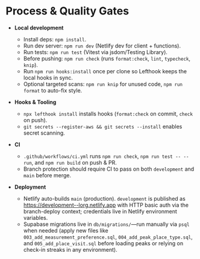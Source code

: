 # Process & Quality Gates

- **Local development**
  - Install deps: `npm install`.
  - Run dev server: `npm run dev` (Netlify dev for client + functions).
  - Run tests: `npm run test` (Vitest via jsdom/Testing Library).
  - Before pushing: `npm run check` (runs `format:check`, `lint`, `typecheck`, `knip`).
  - Run `npm run hooks:install` once per clone so Lefthook keeps the local hooks in sync.
  - Optional targeted scans: `npm run knip` for unused code, `npm run format` to auto-fix style.

- **Hooks & Tooling**
  - `npx lefthook install` installs hooks (`format:check` on commit, `check` on push).
  - `git secrets --register-aws && git secrets --install` enables secret scanning.

- **CI**
  - `.github/workflows/ci.yml` runs `npm run check`, `npm run test -- --run`, and `npm run build` on push & PR.
  - Branch protection should require CI to pass on both `development` and `main` before merge.

- **Deployment**
  - Netlify auto-builds `main` (production). `development` is published as https://development--lorg.netlify.app with HTTP basic auth via the branch-deploy context; credentials live in Netlify environment variables.
  - Supabase migrations live in `db/migrations/`—run manually via `psql` when needed (apply new files like `003_add_measurement_preference.sql`, `004_add_peak_place_type.sql`, and `005_add_place_visit.sql` before loading peaks or relying on check-in streaks in any environment).
